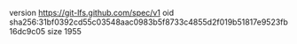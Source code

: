 version https://git-lfs.github.com/spec/v1
oid sha256:31bf0392cd55c03548aac0983b5f8733c4855d2f019b51817e9523fb16dc9c05
size 1955
